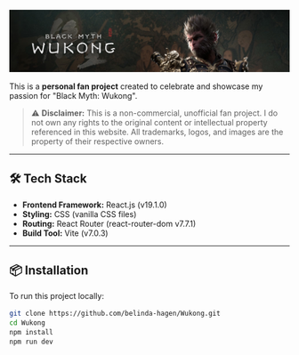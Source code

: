 ![](wukong-banner.jpg)

This is a **personal fan project** created to celebrate and showcase my passion for "Black Myth: Wukong". 


> ⚠️ **Disclaimer:** This is a non-commercial, unofficial fan project. I do not own any rights to the original content or intellectual property referenced in this website. All trademarks, logos, and images are the property of their respective owners.

---

## 🛠️ Tech Stack

- **Frontend Framework:** React.js (v19.1.0)
- **Styling:** CSS (vanilla CSS files)
- **Routing:** React Router (react-router-dom v7.7.1)
- **Build Tool:** Vite (v7.0.3) 

---

## 📦 Installation

To run this project locally:

```bash
git clone https://github.com/belinda-hagen/Wukong.git
cd Wukong
npm install
npm run dev
